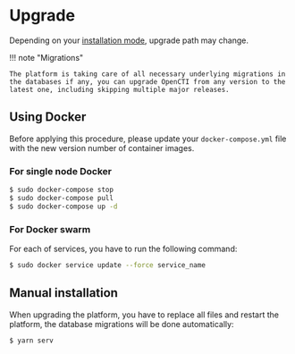 # Upgrade

Depending on your [installation mode](installation.md), upgrade path may change.

!!! note "Migrations"
    
    The platform is taking care of all necessary underlying migrations in the databases if any, you can upgrade OpenCTI from any version to the latest one, including skipping multiple major releases.

## Using Docker

Before applying this procedure, please update your `docker-compose.yml` file with the new version number of container images.

### For single node Docker

```bash
$ sudo docker-compose stop
$ sudo docker-compose pull
$ sudo docker-compose up -d
```

### For Docker swarm

For each of services, you have to run the following command:

```bash
$ sudo docker service update --force service_name
```

## Manual installation

When upgrading the platform, you have to replace all files and restart the platform, the database migrations will be done automatically:

```bash
$ yarn serv
```
